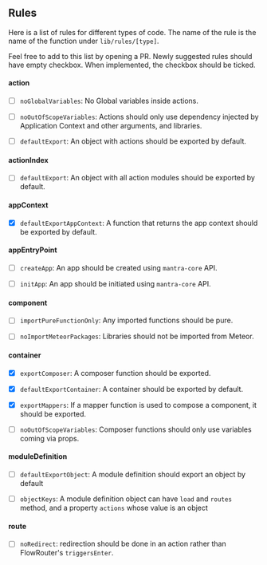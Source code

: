## Rules

Here is a list of rules for different types of code. The name of the rule is the
name of the function under `lib/rules/[type]`.

Feel free to add to this list by opening a PR. Newly suggested rules should have
empty checkbox. When implemented, the checkbox should be ticked.


#### action

- [ ] `noGlobalVariables`: No Global variables inside actions.
- [ ] `noOutOfScopeVariables`: Actions should only use dependency injected by
Application Context and other arguments, and libraries.
- [ ] `defaultExport`: An object with actions should be exported by default.


#### actionIndex

- [ ] `defaultExport`: An object with all action modules should be exported by
default.


#### appContext

- [x] `defaultExportAppContext`: A function that returns the app context should be
exported by default.


#### appEntryPoint

- [ ] `createApp`: An app should be created using `mantra-core` API.
- [ ] `initApp`: An app should be initiated using `mantra-core` API.


#### component

- [ ] `importPureFunctionOnly`: Any imported functions should be pure.
- [ ] `noImportMeteorPackages`: Libraries should not be imported from Meteor.


#### container

- [x] `exportComposer`: A composer function should be exported.
- [x] `defaultExportContainer`: A container should be exported by default.
- [x] `exportMappers`: If a mapper function is used to compose a component, it
should be exported.
- [ ] `noOutOfScopeVariables`: Composer functions should only use variables
coming via props.


#### moduleDefinition

- [ ] `defaultExportObject`: A module definition should export an object by
default
- [ ] `objectKeys`: A module definition object can have `load` and `routes`
method, and a property `actions` whose value is an object


#### route

- [ ] `noRedirect`: redirection should be done in an action rather than
FlowRouter's `triggersEnter`.
